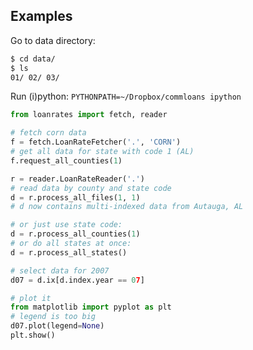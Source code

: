Examples
----

Go to data directory:
```sh
$ cd data/
$ ls
01/ 02/ 03/
```

Run (i)python: `PYTHONPATH=~/Dropbox/commloans ipython`

```python
from loanrates import fetch, reader

# fetch corn data
f = fetch.LoanRateFetcher('.', 'CORN')
# get all data for state with code 1 (AL)
f.request_all_counties(1)

r = reader.LoanRateReader('.')
# read data by county and state code
d = r.process_all_files(1, 1)
# d now contains multi-indexed data from Autauga, AL

# or just use state code:
d = r.process_all_counties(1)
# or do all states at once:
d = r.process_all_states()

# select data for 2007
d07 = d.ix[d.index.year == 07]

# plot it
from matplotlib import pyplot as plt
# legend is too big
d07.plot(legend=None)
plt.show()

```

